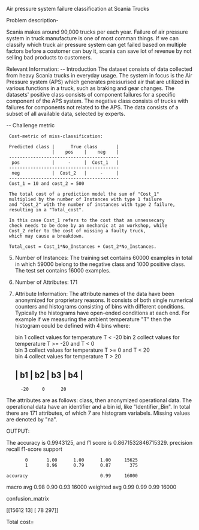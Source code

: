 Air pressure system failure classification at Scania Trucks

Problem description-

Scania makes around 90,000 trucks per each year. Failure of air pressure system in truck manufacture is one of most comman things. If we can classify which truck air pressure system can get failed based on multiple factors before a costomer can buy it, scania can save lot of revenue by not selling bad products to customers.

Relevant Information:
   -- Introduction
     The dataset consists of data collected from heavy Scania 
     trucks in everyday usage. The system in focus is the 
     Air Pressure system (APS) which generates pressurised 
     air that are utilized in various functions in a truck, 
     such as braking and gear changes. The datasets' 
     positive class consists of component failures 
     for a specific component of the APS system. 
     The negative class consists of trucks with failures 
     for components not related to the APS. The data consists 
     of a subset of all available data, selected by experts. 

   -- Challenge metric  

     Cost-metric of miss-classification:

     Predicted class |      True class       |
                     |    pos    |    neg    |
     -----------------------------------------
      pos            |     -     |  Cost_1   |
     -----------------------------------------
      neg            |  Cost_2   |     -     |
     -----------------------------------------
     Cost_1 = 10 and cost_2 = 500

     The total cost of a prediction model the sum of "Cost_1" 
     multiplied by the number of Instances with type 1 failure 
     and "Cost_2" with the number of instances with type 2 failure, 
     resulting in a "Total_cost".

     In this case Cost_1 refers to the cost that an unnessecary 
     check needs to be done by an mechanic at an workshop, while 
     Cost_2 refer to the cost of missing a faulty truck, 
     which may cause a breakdown.

     Total_cost = Cost_1*No_Instances + Cost_2*No_Instances.

5. Number of Instances: 
     The training set contains 60000 examples in total in which 
     59000 belong to the negative class and 1000 positive class. 
     The test set contains 16000 examples. 

6. Number of Attributes: 171 

7. Attribute Information:
   The attribute names of the data have been anonymized for 
   proprietary reasons. It consists of both single numerical 
   counters and histograms consisting of bins with different 
   conditions. Typically the histograms have open-ended 
   conditions at each end. For example if we measuring 
   the ambient temperature "T" then the histogram could 
   be defined with 4 bins where: 

   bin 1 collect values for temperature T < -20
   bin 2 collect values for temperature T >= -20 and T < 0     
   bin 3 collect values for temperature T >= 0 and T < 20  
   bin 4 collect values for temperature T > 20 

   |  b1  |  b2  |  b3  |  b4  |   
   ----------------------------- 
         -20     0      20

  The attributes are as follows: class, then 
  anonymized operational data. The operational data have 
  an identifier and a bin id, like "Identifier_Bin".
  In total there are 171 attributes, of which 7 are 
  histogram variabels. Missing values are denoted by "na".
  
  OUTPUT:
  
  The accuracy is 0.9943125, and f1 score is 0.8671532846715329.
              precision    recall  f1-score   support

           0       1.00      1.00      1.00     15625
           1       0.96      0.79      0.87       375

    accuracy                           0.99     16000
   macro avg       0.98      0.90      0.93     16000
weighted avg       0.99      0.99      0.99     16000


confusion_matrix

[[15612    13]
 [   78   297]]
 
 Total cost=
 


